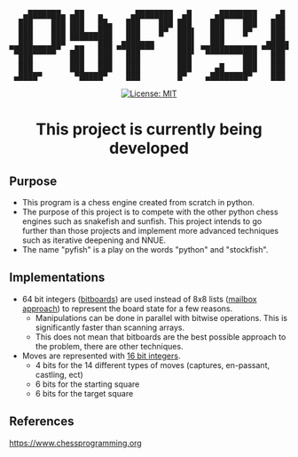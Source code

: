 <div align="center">
<pre>
   ▄███████▄ ▄██   ▄      ▄████████  ▄█     ▄████████    ▄█    █▄    
  ███    ███ ███   ██▄   ███    ███ ███    ███    ███   ███    ███   
  ███    ███ ███▄▄▄███   ███    █▀  ███▌   ███    █▀    ███    ███   
  ███    ███ ▀▀▀▀▀▀███  ▄███▄▄▄     ███▌   ███         ▄███▄▄▄▄███▄▄ 
▀█████████▀  ▄██   ███ ▀▀███▀▀▀     ███▌ ▀███████████ ▀▀███▀▀▀▀███▀  
  ███        ███   ███   ███        ███           ███   ███    ███   
  ███        ███   ███   ███        ███     ▄█    ███   ███    ███   
 ▄████▀       ▀█████▀    ███        █▀    ▄████████▀    ███    █▀    
</pre>

[![License: MIT](https://img.shields.io/badge/License-MIT-yellow.svg)](https://opensource.org/licenses/MIT)

# This project is currently being developed

</div>

## Purpose

- This program is a chess engine created from scratch in python.
- The purpose of this project is to compete with the other python chess engines such as snakefish and sunfish. This project intends to go further than those projects and implement more advanced techniques such as iterative deepening and NNUE.
- The name "pyfish" is a play on the words "python" and "stockfish".

## Implementations
- 64 bit integers ([bitboards](https://www.chessprogramming.org/Bitboards)) are used instead of 8x8 lists ([mailbox approach](https://www.chessprogramming.org/Mailbox)) to represent the board state for a few reasons.
    - Manipulations can be done in parallel with bitwise operations. This is significantly faster than scanning arrays.
    - This does not mean that bitboards are the best possible approach to the problem, there are other techniques.
- Moves are represented with [16 bit integers](https://www.chessprogramming.org/Encoding_Moves).
    - 4 bits for the 14 different types of moves (captures, en-passant, castling, ect)
    - 6 bits for the starting square
    - 6 bits for the target square

## References
https://www.chessprogramming.org
